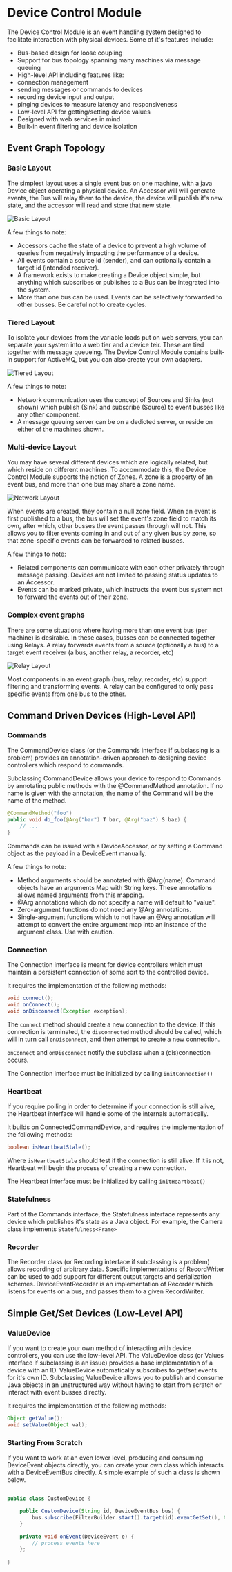 Device Control Module
===

The Device Control Module is an event handling system designed to facilitate interaction with physical devices. Some of it's features include:

 * Bus-based design for loose coupling
 * Support for bus topology spanning many machines via message queuing 
 * High-level API including features like:
  * connection management
  * sending messages or commands to devices
  * recording device input and output
  * pinging devices to measure latency and responsiveness
 * Low-level API for getting/setting device values
 * Designed with web services in mind
 * Built-in event filtering and device isolation


Event Graph Topology
---

### Basic Layout


The simplest layout uses a single event bus on one machine, with a java Device object operating a physical device. An Accessor will will generate events, the Bus will relay them to the device, the device will publish it's new state, and the accessor will read and store that new state.

![Basic Layout](documentation/images/layout-basic.png)

A few things to note:

 * Accessors cache the state of a device to prevent a high volume of queries from negatively impacting the performance of a device.
 * All events contain a source id (sender), and can optionally contain a target id (intended receiver).
 * A framework exists to make creating a Device object simple, but anything which subscribes or publishes to a Bus can be integrated into the system.
 * More than one bus can be used. Events can be selectively forwarded to other busses. Be careful not to create cycles.

### Tiered Layout


To isolate your devices from the variable loads put on web servers, you can separate your system into a web tier and a device teir. These are tied together with message queueing. The Device Control Module contains built-in support for ActiveMQ, but you can also create your own adapters.

![Tiered Layout](documentation/images/layout-tiered.png)

A few things to note:

 * Network communication uses the concept of Sources and Sinks (not shown) which publish (Sink) and subscribe (Source) to event busses like any other component.
 * A message queuing server can be on a dedicted server, or reside on either of the machines shown.


### Multi-device Layout

You may have several different devices which are logically related, but which reside on different machines. To accommodate this, the Device Control Module supports the notion of Zones. A zone is a property of an event bus, and more than one bus may share a zone name. 

![Network Layout](documentation/images/layout-network.png)

When events are created, they contain a null zone field. When an event is first published to a bus, the bus will set the event's zone field to match its own, after which, other busses the event passes through will not. This allows you to filter events coming in and out of any given bus by zone, so that zone-specific events can be forwarded to related busses.

A few things to note:

 * Related components can communicate with each other privately through message passing. Devices are not limited to passing status updates to an Accessor.
 * Events can be marked private, which instructs the event bus system not to forward the events out of their zone.

### Complex event graphs

There are some situations where having more than one event bus (per machine) is desirable. In these cases, busses can be connected together using Relays. A relay forwards events from a source (optionally a bus) to a target event receiver (a bus, another relay, a recorder, etc)

![Relay Layout](documentation/images/layout-relay.png)

Most components in an event graph (bus, relay, recorder, etc) support filtering and transforming events. A relay can be configured to only pass specific events from one bus to the other.


Command Driven Devices (High-Level API)
---

### Commands

The CommandDevice class (or the Commands interface if subclassing is a problem) provides an annotation-driven approach to designing device controllers which respond to commands.

Subclassing CommandDevice allows your device to respond to Commands by annotating public methods with the @CommandMethod annotation. If no name is given with the annotation, the name of the Command will be the name of the method.

```java
@CommandMethod("foo")
public void do_foo(@Arg("bar") T bar, @Arg("baz") S baz) {
	// ...
}
```

Commands can be issued with a DeviceAccessor, or by setting a Command object as the payload in a DeviceEvent manually.

A few things to note:
 * Method arguments should be annotated with @Arg(name). Command objects have an arguments Map with String keys. These annotations allows named arguments from this mapping.
 * @Arg annotations which do not specify a name will default to "value".
 * Zero-argument functions do not need any @Arg annotations.
 * Single-argument functions which to not have an @Arg annotation will attempt to convert the entire argument map into an instance of the argument class. Use with caution.

### Connection

The Connection interface is meant for device controllers which must maintain a persistent connection of some sort to the controlled device. 

It requires the implementation of the following methods:

```java
void connect();
void onConnect();
void onDisconnect(Exception exception);
```

The `connect` method should create a new connection to the device. If this connection is terminated, the `disconnected` method should be called, which will in turn call `onDisconnect`, and then attempt to create a new connection.

`onConnect` and `onDisconnect` notify the subclass when a (dis)connection occurs.


The Connection interface must be initialized by calling `initConnection()`

### Heartbeat

If you require polling in order to determine if your connection is still alive, the Heartbeat interface will handle some of the internals automatically. 

It builds on ConnectedCommandDevice, and requires the implementation of the following methods:

```java
boolean isHeartbeatStale();
```

Where `isHeartbeatStale` should test if the connection is still alive. If it is not, Heartbeat will begin the process of creating a new connection.

The Heartbeat interface must be initialized by calling `initHeartbeat()`

### Statefulness

Part of the Commands interface, the Statefulness interface represents any device which publishes it's state as a Java object. For example, the Camera class implements `Statefulness<Frame>`

### Recorder

The Recorder class (or Recording interface if subclassing is a problem) allows recording of arbitrary data. Specific implementations of RecordWriter can be used to add support for different output targets and serialization schemes. DeviceEventRecorder is an implementation of Recorder which listens for events on a bus, and passes them to a given RecordWriter.

Simple Get/Set Devices (Low-Level API)
---

### ValueDevice

If you want to create your own method of interacting with device controllers, you can use the low-level API. The ValueDevice class (or Values interface if subclassing is an issue) provides a base implementation of a device with an ID. ValueDevice automatically subscribes to get/set events for it's own ID. Subclassing ValueDevice allows you to publish and consume Java objects in an unstructured way without having to start from scratch or interact with event busses directly.

It requires the implementation of the following methods:

```java
Object getValue();
void setValue(Object val);
```

### Starting From Scratch

If you want to work at an even lower level, producing and consuming DeviceEvent objects directly, you can create your own class which interacts with a DeviceEventBus directly. A simple example of such a class is shown below.

```java

public class CustomDevice {

	public CustomDevice(String id, DeviceEventBus bus) {
		bus.subscribe(FilterBuilder.start().target(id).eventGetSet(), this::onEvent);
	}

	private void onEvent(DeviceEvent e) {
		// process events here
	};
	
}

```

